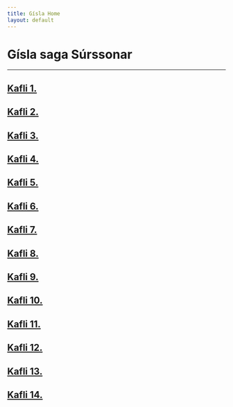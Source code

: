 ```yaml
---
title: Gísla Home
layout: default
---
```


# Gísla saga Súrssonar

---

## [Kafli 1.](http://rcblack.net/Gisla_saga/Gisla_1)
## [Kafli 2.](http://rcblack.net/Gisla_saga/Gisla_2)
## [Kafli 3.](http://rcblack.net/Gisla_saga/Gisla_3)
## [Kafli 4.](http://rcblack.net/Gisla_saga/Gisla_4)
## [Kafli 5.](http://rcblack.net/Gisla_saga/Gisla_5)
## [Kafli 6.](http://rcblack.net/Gisla_saga/Gisla_6)
## [Kafli 7.](http://rcblack.net/Gisla_saga/Gisla_7)
## [Kafli 8.](http://rcblack.net/Gisla_saga/Gisla_8)
## [Kafli 9.](http://rcblack.net/Gisla_saga/Gisla_9)
## [Kafli 10.](http://rcblack.net/Gisla_saga/Gisla_10)
## [Kafli 11.](http://rcblack.net/Gisla_saga/Gisla_11)
## [Kafli 12.](http://rcblack.net/Gisla_saga/Gisla_12)
## [Kafli 13.](http://rcblack.net/Gisla_saga/Gisla_13)
## [Kafli 14.](http://rcblack.net/Gisla_saga/Gisla_14)
